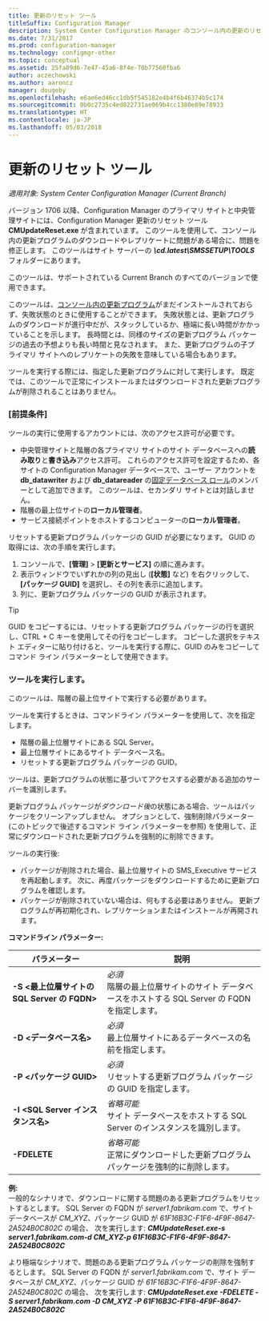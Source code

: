 ```yaml
---
title: 更新のリセット ツール
titleSuffix: Configuration Manager
description: System Center Configuration Manager のコンソール内の更新のリセット ツールを使用します。
ms.date: 7/31/2017
ms.prod: configuration-manager
ms.technology: configmgr-other
ms.topic: conceptual
ms.assetid: 25fa89d6-7e47-45a6-8f4e-70b77560fba6
author: aczechowski
ms.author: aaroncz
manager: dougeby
ms.openlocfilehash: e6ae6ed46cc1db5f545182e4b4f6b46374b5c174
ms.sourcegitcommit: 0b0c2735c4ed822731ae069b4cc1380e89e78933
ms.translationtype: HT
ms.contentlocale: ja-JP
ms.lasthandoff: 05/03/2018
---
```

# <a name="update-reset-tool"></a>更新のリセット ツール

*適用対象: System Center Configuration Manager (Current Branch)*  


バージョン 1706 以降、Configuration Manager のプライマリ サイトと中央管理サイトには、Configuration Manager 更新のリセット ツール **CMUpdateReset.exe** が含まれています。 このツールを使用して、コンソール内の更新プログラムのダウンロードやレプリケートに問題がある場合に、問題を修正します。 このツールはサイト サーバーの ***\cd.latest\SMSSETUP\TOOLS*** フォルダーにあります。

このツールは、サポートされている Current Branch のすべてのバージョンで使用できます。

このツールは、[コンソール内の更新プログラム](/sccm/core/servers/manage/install-in-console-updates)がまだインストールされておらず、失敗状態のときに使用することができます。 失敗状態とは、更新プログラムのダウンロードが進行中だが、スタックしているか、極端に長い時間がかかっていることを示します。 長時間とは、同様のサイズの更新プログラム パッケージの過去の予想よりも長い時間と見なされます。 また、更新プログラムの子プライマリ サイトへのレプリケートの失敗を意味している場合もあります。  

ツールを実行する際には、指定した更新プログラムに対して実行します。 既定では、このツールで正常にインストールまたはダウンロードされた更新プログラムが削除されることはありません。  

### <a name="prerequisites"></a>[前提条件]
ツールの実行に使用するアカウントには、次のアクセス許可が必要です。
-   中央管理サイトと階層の各プライマリ サイトのサイト データベースへの**読み取り**と**書き込み**アクセス許可。 これらのアクセス許可を設定するため、各サイトの Configuration Manager データベースで、ユーザー アカウントを **db_datawriter** および **db_datareader** の[固定データベース ロール](/sql/relational-databases/security/authentication-access/database-level-roles#fixed-database-roles)のメンバーとして追加できます。 このツールは、セカンダリ サイトとは対話しません。
-   階層の最上位サイトの**ローカル管理者**。
-   サービス接続ポイントをホストするコンピューターの**ローカル管理者**。

リセットする更新プログラム パッケージの GUID が必要になります。 GUID の取得には、次の手順を実行します。
  1.   コンソールで、**[管理]** > **[更新とサービス]** の順に進みます。
  2.   表示ウィンドウでいずれかの列の見出し (**[状態]** など) を右クリックして、**[パッケージ GUID]** を選択し、その列を表示に追加します。
  3.   列に、更新プログラム パッケージの GUID が表示されます。

> [!TIP]  
> GUID をコピーするには、リセットする更新プログラム パッケージの行を選択し、CTRL + C キーを使用してその行をコピーします。 コピーした選択をテキスト エディターに貼り付けると、ツールを実行する際に、GUID のみをコピーしてコマンド ライン パラメーターとして使用できます。

### <a name="run-the-tool"></a>ツールを実行します。    
このツールは、階層の最上位サイトで実行する必要があります。

ツールを実行するときは、コマンドライン パラメーターを使用して、次を指定します。
  -   階層の最上位層サイトにある SQL Server。
  -   最上位層サイトにあるサイト データベース名。
  -   リセットする更新プログラム パッケージの GUID。

ツールは、更新プログラムの状態に基づいてアクセスする必要がある追加のサーバーを識別します。   

更新プログラム パッケージが*ダウンロード後*の状態にある場合、ツールはパッケージをクリーンアップしません。 オプションとして、強制削除パラメーター (このトピックで後述するコマンド ライン パラメーターを参照) を使用して、正常にダウンロードされた更新プログラムを強制的に削除できます。

ツールの実行後:
-   パッケージが削除された場合、最上位層サイトの SMS_Executive サービスを再起動します。 次に、再度パッケージをダウンロードするために更新プログラムを確認します。
-   パッケージが削除されていない場合は、何もする必要はありません。 更新プログラムが再初期化され、レプリケーションまたはインストールが再開されます。

**コマンドライン パラメーター:**  

| パラメーター        |説明                 |  
|------------------|----------------------------|  
|**-S &lt;最上位層サイトの SQL Server の FQDN>** | *必須* <br> 階層の最上位層サイトのサイト データベースをホストする SQL Server の FQDN を指定します。    |  
| **-D &lt;データベース名>**                        | *必須* <br> 最上位層サイトにあるデータベースの名前を指定します。  |  
| **-P &lt;パッケージ GUID>**                         | *必須* <br> リセットする更新プログラム パッケージの GUID を指定します。   |  
| **-I &lt;SQL Server インスタンス名>**             | *省略可能* <br> サイト データベースをホストする SQL Server のインスタンスを識別します。 |
| **-FDELETE**                              | *省略可能* <br> 正常にダウンロードした更新プログラム パッケージを強制的に削除します。 |  
 **例:**  
 一般的なシナリオで、ダウンロードに関する問題のある更新プログラムをリセットするとします。 SQL Server の FQDN が *server1.fabrikam.com* で、サイト データベースが *CM_XYZ*、パッケージ GUID が *61F16B3C-F1F6-4F9F-8647-2A524B0C802C* の場合、  次を実行します: ***CMUpdateReset.exe-s server1.fabrikam.com-d CM_XYZ-p 61F16B3C-F1F6-4F9F-8647-2A524B0C802C***

 より極端なシナリオで、問題のある更新プログラム パッケージの削除を強制するとします。 SQL Server の FQDN が *server1.fabrikam.com* で、サイト データベースが *CM_XYZ*、パッケージ GUID が *61F16B3C-F1F6-4F9F-8647-2A524B0C802C* の場合、  次を実行します: ***CMUpdateReset.exe  -FDELETE -S server1.fabrikam.com -D CM_XYZ -P 61F16B3C-F1F6-4F9F-8647-2A524B0C802C***
